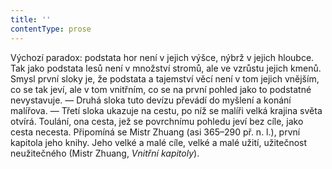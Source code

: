 ```yaml
---
title: ''
contentType: prose
---
```


<section>

Výchozí paradox: podstata hor není v jejich výšce, nýbrž v jejich hloubce. Tak jako podstata lesů není v množství stromů, ale ve vzrůstu jejich kmenů. Smysl první sloky je, že podstata a tajemství věcí není v tom jejich vnějším, co se tak jeví, ale v tom vnitřním, co se na první pohled jako to podstatné nevystavuje. — Druhá sloka tuto devízu převádí do myšlení a konání malířova. — Třetí sloka ukazuje na cestu, po níž se malíři velká krajina světa otvírá. Toulání, ona cesta, jež se povrchnímu pohledu jeví bez cíle, jako cesta necesta. Připomíná se Mistr Zhuang (asi 365–290 př. n. l.), první kapitola jeho knihy. Jeho velké a malé cíle, velké a malé užití, užitečnost neužitečného (Mistr Zhuang, _Vnitřní_ _kapitoly_).

</section>
